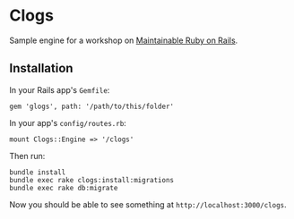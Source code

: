 # Clogs

Sample engine for a workshop on
[Maintainable Ruby on Rails](https://github.com/bmaland/kds_rails_ws).

## Installation

In your Rails app's `Gemfile`:

`gem 'glogs', path: '/path/to/this/folder'`

In your app's `config/routes.rb`:

`mount Clogs::Engine => '/clogs'`

Then run:

```
bundle install
bundle exec rake clogs:install:migrations
bundle exec rake db:migrate
```

Now you should be able to see something at `http://localhost:3000/clogs`.
